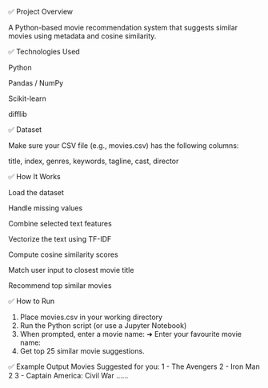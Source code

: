 ✅ Project Overview

A Python-based movie recommendation system that suggests similar movies using metadata and cosine similarity.

✅ Technologies Used

Python

Pandas / NumPy

Scikit-learn

difflib

✅ Dataset

Make sure your CSV file (e.g., movies.csv) has the following columns:

title, index, genres, keywords, tagline, cast, director

✅ How It Works

Load the dataset

Handle missing values

Combine selected text features

Vectorize the text using TF-IDF

Compute cosine similarity scores

Match user input to closest movie title

Recommend top similar movies

✅ How to Run
1. Place movies.csv in your working directory
2. Run the Python script (or use a Jupyter Notebook)
3. When prompted, enter a movie name:
   ➜ Enter your favourite movie name:
4. Get top 25 similar movie suggestions.

✅ Example Output
Movies Suggested for you:
1 - The Avengers
2 - Iron Man 2
3 - Captain America: Civil War
......
